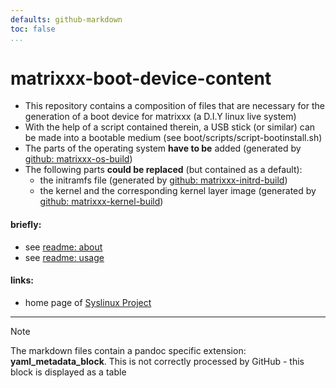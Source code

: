 ```yaml
---
defaults: github-markdown
toc: false
...
```

<!-- *********************************************************************** -->
# matrixxx-boot-device-content
- This repository contains a composition of files that are necessary for
  the generation of a boot device for matrixxx (a D.I.Y linux live system)
- With the help of a script contained therein, a USB stick (or similar) can be
  made into a bootable medium (see boot/scripts/script-bootinstall.sh)
- The parts of the operating system **have to be** added
  (generated by [github: matrixxx-os-build][matrixxx-os-build])
- The following parts **could be replaced** (but contained as a default):
  - the initramfs file (generated by
    [github: matrixxx-initrd-build][matrixxx-initrd-build])
  - the kernel and the corresponding kernel layer image
    (generated by [github: matrixxx-kernel-build][matrixxx-kernel-build])

#### briefly:
- see [readme: about](./SYSTEM/doc/readme-matrixxx.md)
- see [readme: usage](./SYSTEM/doc/readme-usage.md)

#### links:
- home page of [Syslinux Project][]

********************************************************************************
> [!NOTE]
> The markdown files contain a pandoc specific extension: **yaml_metadata_block**.
> This is not correctly processed by GitHub - this block is displayed as a table

<!-- *********************************************************************** -->
[Syslinux Project]: https://wiki.syslinux.org
[matrixxx-os-build]: https://github.com/matrixxx-dev/matrixxx-os-build
[matrixxx-initrd-build]: https://github.com/matrixxx-dev/matrixxx-initrd-build
[matrixxx-kernel-build]: https://github.com/matrixxx-dev/matrixxx-kernel-build

